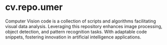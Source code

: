 # cv.repo.umer
 Computer Vision code is a collection of scripts and algorithms facilitating visual data analysis. Leveraging this repository enhances image processing, object detection, and pattern recognition tasks. With adaptable code snippets, fostering innovation in artificial intelligence applications.
